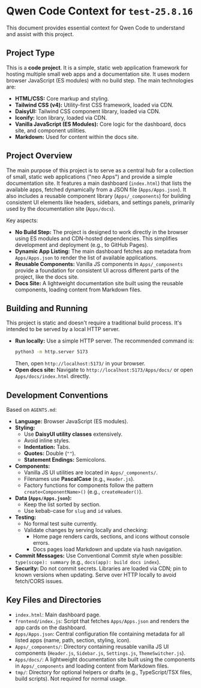 # Qwen Code Context for `test-25.8.16`

This document provides essential context for Qwen Code to understand and assist with this project.

## Project Type

This is a **code project**. It is a simple, static web application framework for hosting multiple small web apps and a documentation site. It uses modern browser JavaScript (ES modules) with no build step. The main technologies are:

*   **HTML/CSS:** Core markup and styling.
*   **Tailwind CSS (v4):** Utility-first CSS framework, loaded via CDN.
*   **DaisyUI:** Tailwind CSS component library, loaded via CDN.
*   **Iconify:** Icon library, loaded via CDN.
*   **Vanilla JavaScript (ES Modules):** Core logic for the dashboard, docs site, and component utilities.
*   **Markdown:** Used for content within the docs site.

## Project Overview

The main purpose of this project is to serve as a central hub for a collection of small, static web applications ("neo Apps") and provide a simple documentation site. It features a main dashboard (`index.html`) that lists the available apps, fetched dynamically from a JSON file (`Apps/Apps.json`). It also includes a reusable component library (`Apps/_components`) for building consistent UI elements like headers, sidebars, and settings panels, primarily used by the documentation site (`Apps/docs`).

Key aspects:

*   **No Build Step:** The project is designed to work directly in the browser using ES modules and CDN-hosted dependencies. This simplifies development and deployment (e.g., to GitHub Pages).
*   **Dynamic App Listing:** The main dashboard fetches app metadata from `Apps/Apps.json` to render the list of available applications.
*   **Reusable Components:** Vanilla JS components in `Apps/_components` provide a foundation for consistent UI across different parts of the project, like the docs site.
*   **Docs Site:** A lightweight documentation site built using the reusable components, loading content from Markdown files.

## Building and Running

This project is static and doesn't require a traditional build process. It's intended to be served by a local HTTP server.

*   **Run locally:** Use a simple HTTP server. The recommended command is:
    ```bash
    python3 -m http.server 5173
    ```
    Then, open `http://localhost:5173/` in your browser.
*   **Open docs site:** Navigate to `http://localhost:5173/Apps/docs/` or open `Apps/docs/index.html` directly.

## Development Conventions

Based on `AGENTS.md`:

*   **Language:** Browser JavaScript (ES modules).
*   **Styling:**
    *   Use **DaisyUI utility classes** extensively.
    *   Avoid inline styles.
    *   **Indentation:** Tabs.
    *   **Quotes:** Double (`""`).
    *   **Statement Endings:** Semicolons.
*   **Components:**
    *   Vanilla JS UI utilities are located in `Apps/_components/`.
    *   Filenames use **PascalCase** (e.g., `Header.js`).
    *   Factory functions for components follow the pattern `create<ComponentName>()` (e.g., `createHeader()`).
*   **Data (`Apps/Apps.json`):**
    *   Keep the list sorted by section.
    *   Use kebab-case for `slug` and `id` values.
*   **Testing:**
    *   No formal test suite currently.
    *   Validate changes by serving locally and checking:
        *   Home page renders cards, sections, and icons without console errors.
        *   Docs pages load Markdown and update via hash navigation.
*   **Commit Messages:** Use Conventional Commit style when possible: `type(scope): summary` (e.g., `docs(app): build docs index`).
*   **Security:** Do not commit secrets. Libraries are loaded via CDN; pin to known versions when updating. Serve over HTTP locally to avoid fetch/CORS issues.

## Key Files and Directories

*   `index.html`: Main dashboard page.
*   `frontend/index.js`: Script that fetches `Apps/Apps.json` and renders the app cards on the dashboard.
*   `Apps/Apps.json`: Central configuration file containing metadata for all listed apps (name, path, section, styling, icon).
*   `Apps/_components/`: Directory containing reusable vanilla JS UI components (`Header.js`, `Sidebar.js`, `Settings.js`, `ThemeSwitcher.js`).
*   `Apps/docs/`: A lightweight documentation site built using the components in `Apps/_components` and loading content from Markdown files.
*   `tmp/`: Directory for optional helpers or drafts (e.g., TypeScript/TSX files, build scripts). Not required for normal usage.